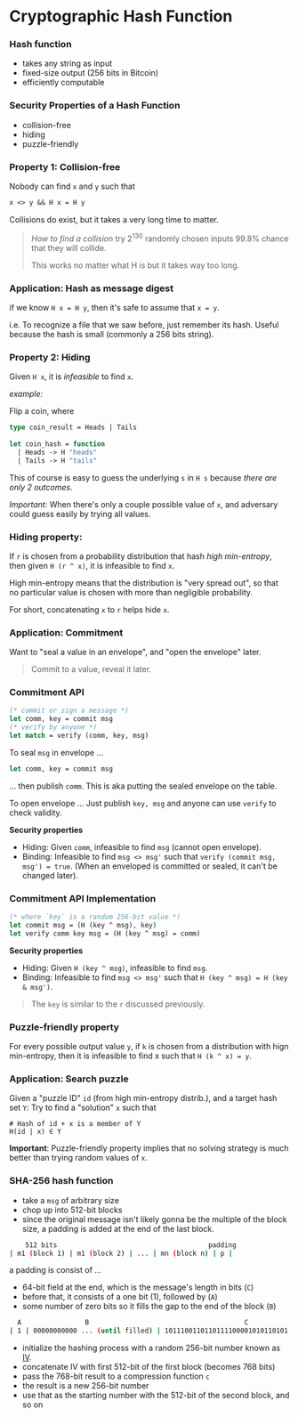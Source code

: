# Cryptographic Hash Function

### Hash function
+ takes any string as input
+ fixed-size output (256 bits in Bitcoin)
+ efficiently computable

### Security Properties of a Hash Function
+ collision-free
+ hiding
+ puzzle-friendly

### Property 1: Collision-free
Nobody can find `x` and `y` such that

```ocaml
x <> y && H x = H y
```
Collisions do exist, but it takes a very long time to matter.

> *How to find a collision*
> try 2<sup>130</sup> randomly chosen inputs
> 99.8% chance that they will collide.
> 
> This works no matter what H is but it takes way too long.

### Application: Hash as message digest

if we know `H x = H y`, then it's safe to assume that `x = y`.

i.e. To recognize a file that we saw before, just remember its 
hash. Useful because the hash is small (commonly a 256 bits string).

### Property 2: Hiding
Given `H x`, it is *infeasible* to find `x`.

*example:*

Flip a coin, where 

```ocaml
type coin_result = Heads | Tails
				 
let coin_hash = function
  | Heads -> H "heads"
  | Tails -> H "tails"
```
This of course is easy to guess the underlying `s` in `H s`
because *there are only 2 outcomes*.

*Important:* When there's only a couple possible value of `x`,
and adversary could guess easily by trying all values.

### Hiding property:
If `r` is chosen from a probability distribution that hash *high min-entropy*,
then given `H (r ^ x)`, it is infeasible to find `x`.

High min-entropy means that the distribution is "very spread out", so that
no particular value is chosen with more than negligible probability.

For short, concatenating `x` to `r` helps hide `x`.

### Application: Commitment
Want to "seal a value in an envelope", and "open the envelope" later.

> Commit to a value, reveal it later.

### Commitment API

```ocaml
(* commit or sign a message *)
let comm, key = commit msg
(* verify by anyone *)
let match = verify (comm, key, msg)
```

To seal `msg` in envelope ...

```ocaml
let comm, key = commit msg
```
... then publish `comm`.
This is aka putting the sealed envelope on the table.

To open envelope ...
Just publish `key, msg` and anyone can use `verify` to 
check validity.

**Security properties**

+ Hiding: Given `comm`, infeasible to find `msg` (cannot open envelope).
+ Binding: Infeasible to find `msg <> msg'` such that `verify (commit msg, msg') = true`.
(When an enveloped is committed or sealed, it can't be changed later).

### Commitment API Implementation

```ocaml
(* where `key` is a random 256-bit value *)
let commit msg = (H (key ^ msg), key)
let verify comm key msg = (H (key ^ msg) = comm)
```

**Security properties**

+ Hiding: Given `H (key ^ msg)`, infeasible to find `msg`.
+ Binding: Infeasible to find `msg <> msg'` such that
`H (key ^ msg) = H (key & msg')`.

> The `key` is similar to the `r` discussed previously.

### Puzzle-friendly property

For every possible output value `y`,
if `k` is chosen from a distribution with hign min-entropy,
then it is infeasible to find x such that `H (k ^ x) = y`.

### Application: Search puzzle

Given a "puzzle ID" `id` (from high min-entropy distrib.),
and a target hash set `Y`:
Try to find a "solution" `x` such that

```
# Hash of id + x is a member of Y
H(id | x) ∈ Y
```
**Important**: Puzzle-friendly property implies that no solving 
strategy is much better than trying random values of `x`.

### SHA-256 hash function

+ take a `msg` of arbitrary size
+ chop up into 512-bit blocks
+ since the original message isn't likely gonna be the multiple of the block size, 
a padding is added at the end of the last block.

```bash
    512 bits                                      padding
| m1 (block 1) | m1 (block 2) | ... | mn (block n) | p |
```

a padding is consist of ...

+ 64-bit field at the end, which is the message's length in bits (`C`)
+ before that, it consists of a one bit (1), followed by (`A`)
+ some number of zero bits so it fills the gap to the end of the block (`B`)

```bash
  A                B                                       C
| 1 | 00000000000 ... (until filled) | 1011100110110111100001010110101 ... (64 bits) |
```

+ initialize the hashing process with a random 256-bit number known as [IV][Initialization Vector].
+ concatenate IV with first 512-bit of the first block (becomes 768 bits)
+ pass the 768-bit result to a compression function `c`
+ the result is a new 256-bit number
+ use that as the starting number with the 512-bit of the second block, and so on

[Initialization Vector]: https://en.wikipedia.org/wiki/Initialization_vector








